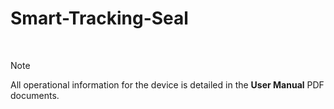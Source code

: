 # Smart-Tracking-Seal



<br />

> [!NOTE]
> All operational information for the device is detailed in the **User Manual** PDF documents.
